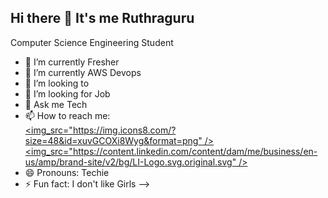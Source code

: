 ## Hi there 👋 It's me Ruthraguru

Computer Science Engineering Student

- 🔭 I’m currently Fresher
- 🌱 I’m currently AWS Devops
- 👯 I’m looking to 
- 🤔 I’m looking for Job
- 💬 Ask me Tech
- 📫 How to reach me:
  <br/>[<img_src="https://img.icons8.com/?size=48&id=xuvGCOXi8Wyg&format=png" />](https://www.naukri.com/mnjuser/profile?id=&altresid) 
  [<img_src="https://content.linkedin.com/content/dam/me/business/en-us/amp/brand-site/v2/bg/LI-Logo.svg.original.svg" />](https://www.linkedin.com/in/ruthraguru-b-2808ba25b/)
- 😄 Pronouns: Techie
- ⚡ Fun fact: I don't like Girls
-->
